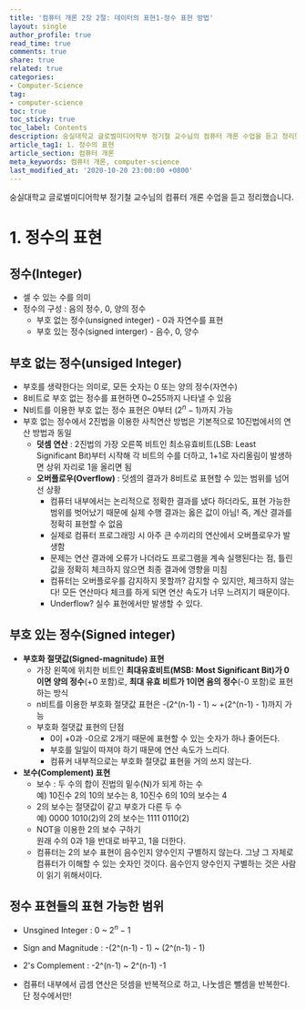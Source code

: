 ```yaml
---
title: '컴퓨터 개론 2장 2절: 데이터의 표현1-정수 표현 방법'
layout: single
author_profile: true
read_time: true
comments: true
share: true
related: true
categories:
- Computer-Science
tag:
- computer-science
toc: true
toc_sticky: true
toc_label: Contents
description: 숭실대학교 글로벌미디어학부 정기철 교수님의 컴퓨터 개론 수업을 듣고 정리했습니다.
article_tag1: 1. 정수의 표현
article_section: 컴퓨터 개론
meta_keywords: 컴퓨터 개론, computer-science
last_modified_at: '2020-10-20 23:00:00 +0800'
---
```


숭실대학교 글로벌미디어학부 정기철 교수님의 컴퓨터 개론 수업을 듣고 정리했습니다.

# 1. 정수의 표현

## 정수(Integer)
- 셀 수 있는 수를 의미
- 정수의 구성 : 음의 정수, 0, 양의 정수
  - 부호 없는 정수(unsigned integer) - 0과 자연수를 표현
  - 부호 있는 정수(signed interger) - 음수, 0, 양수

## 부호 없는 정수(unsiged Integer)
- 부호를 생략한다는 의미로, 모든 숫자는 0 또는 양의 정수(자연수)
- 8비트로 부호 없는 정수를 표현하면 0~255까지 나타낼 수 있음
- N비트를 이용한 부호 없는 정수 표현은 0부터 $(2^n-1)$까지 가능
- 부호 없는 정수에서 2진법을 이용한 사칙연산 방법은 기본적으로 10진법에서의 연산 방법과 동일
  - **덧셈 연산** : 2진법의 가장 오른쪽 비트인 최소유효비트(LSB: Least Significant Bit)부터 시작해 각 비트의 수를 더하고, 1+1로 자리올림이 발생하면 상위 자리로 1을 올리면 됨
  - **오버플로우(Overflow)** : 덧셈의 결과가 8비트로 표현할 수 있는 범위를 넘어선 상황
    - 컴퓨터 내부에서는 논리적으로 정확한 결과를 냈다 하더라도, 표현 가능한 범위를 벗어났기 때문에 실제 수행 결과는 옳은 값이 아님! 즉, 계산 결과를 정확히 표현할 수 없음
    - 실제로 컴퓨터 프로그래밍 시 아주 큰 수끼리의 연산에서 오버플로우가 발생함
    - 문제는 연산 결과에 오류가 나더라도 프로그램을 계속 실행된다는 점, 틀린 값을 정확히 체크하지 않으면 최종 결과에 영향을 미침
    - 컴퓨터는 오버플로우를 감지하지 못할까? 감지할 수 있지만, 체크하지 않는다! 모든 연산마다 체크를 하게 되면 연산 속도가 너무 느려지기 때문이다.
    - Underflow? 실수 표현에서만 발생할 수 있다.

## 부호 있는 정수(Signed integer)
- **부호화 절댓값(Signed-magnitude) 표현**
  - 가장 왼쪽에 위치한 비트인 **최대유효비트(MSB: Most Significant Bit)가 0이면 양의 정수**(+0 포함)로, **최대 유효 비트가 1이면 음의 정수**(-0 포함)로 표현하는 방식
  - n비트를 이용한 부호화 절댓값 표현은 -(2^(n-1) - 1) ~ +(2^(n-1) - 1)까지 가능
  - 부호화 절댓값 표현의 단점
    - 0이 +0과 -0으로 2개기 때문에 표현할 수 있는 숫자가 하나 줄어든다.
    - 부호를 일일이 따져야 하기 때문에 연산 속도가 느리다.
    - 컴퓨커 내부적으로는 부호화 절댓값 표현을 거의 쓰지 않는다.
- **보수(Complement) 표현**
  - 보수 : 두 수의 합이 진법의 밑수(N)가 되게 하는 수  
    예) 10진수 2의 10의 보수는 8, 10진수 6의 10의 보수는 4
  - 2의 보수는 절댓값이 같고 부호가 다른 두 수  
    예) 0000 1010(2)의 2의 보수는 1111 0110(2)
  - NOT을 이용한 2의 보수 구하기  
    원래 수의 0과 1을 반대로 바꾸고, 1을 더한다.
  - 컴퓨터는 2의 보수 표현이 음수인지 양수인지 구별하지 않는다. 그냥 그 자체로 컴퓨터가 이해할 수 있는 숫자인 것이다. 음수인지 양수인지 구별하는 것은 사람이 읽기 위해서이다.

## 정수 표현들의 표현 가능한 범위
- Unsgined Integer : 0 ~ $2^n-1$
- Sign and Magnitude : -(2^(n-1) - 1) ~ (2^(n-1) - 1)
- 2's Complement : -2^(n-1) ~ 2^(n-1) -1
  
- 컴퓨터 내부에서 곱셈 연산은 덧셈을 반복적으로 하고, 나눗셈은 뺄셈을 반복한다. 단 정수에서만!

  